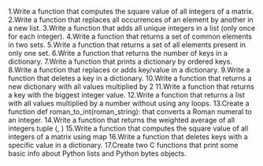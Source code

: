 1.Write a function that computes the square value of all integers of a matrix.
2.Write a function that replaces all occurrences of an element by another in a new list.
3.Write a function that adds all unique integers in a list (only once for each integer).
4.Write a function that returns a set of common elements in two sets.
5.Write a function that returns a set of all elements present in only one set.
6.Write a function that returns the number of keys in a dictionary.
7.Write a function that prints a dictionary by ordered keys.
8.Write a function that replaces or adds key/value in a dictionary.
9.Write a function that deletes a key in a dictionary.
10.Write a function that returns a new dictionary with all values multiplied by 2
11.Write a function that returns a key with the biggest integer value.
12.Write a function that returns a list with all values multiplied by a number without using any loops.
13.Create a function def roman_to_int(roman_string): that converts a Roman numeral to an integer.
14.Write a function that returns the weighted average of all integers tuple (<score>, <weight>)
15.Write a function that computes the square value of all integers of a matrix using map
16.Write a function that deletes keys with a specific value in a dictionary.
17.Create two C functions that print some basic info about Python lists and Python bytes objects.
